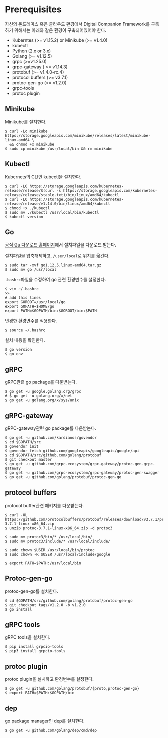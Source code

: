 # Prerequisites

자신의 온프레미스 혹은 클라우드 환경에서 Digital Companion Framework를 구축하기 위해서는 아래와 같은 환경이 구축되어있어야 한다.



- Kuberntes (>= v1.15.2) or Minikube (>= v1.4.0)
- kubectl
- Python (2.x or 3.x)
- Golang (>= v1.12.5)
- grpc (>=v1.25.0)
- grpc-gateway ( >= v1.14.3)
- protobuf (>= v1.4.0-rc.4)
- protocol buffers (>= v3.7.1)
- protoc-gen-go (>= v1.2.0)
- grpc-tools
- protoc plugin



## Minikube

Minikube를 설치한다.

```
$ curl -Lo minikube https://storage.googleapis.com/minikube/releases/latest/minikube-linux-amd64 \
  && chmod +x minikube
$ sudo cp minikube /usr/local/bin && rm minikube
```



## Kubectl

Kubernets의 CLI인 kubectl을 설치한다.

```
$ curl -LO https://storage.googleapis.com/kubernetes-release/release/$(curl -s https://storage.googleapis.com/kubernetes-release/release/stable.txt)/bin/linux/amd64/kubectl
$ curl -LO https://storage.googleapis.com/kubernetes-release/release/v1.14.0/bin/linux/amd64/kubectl
$ chmod +x ./kubectl
$ sudo mv ./kubectl /usr/local/bin/kubectl
$ kubectl version
```



## Go

[공식 Go 다운로드 홈페이지](https://golang.org/doc/install)에서 설치파일을 다운로드 받는다.

설치파일을 압축해제하고, `/user/local`로 위치를 옮긴다.

```
$ sudo tar -xvf go1.12.5.linux-amd64.tar.gz
$ sudo mv go /usr/local
```



`.bashrc`파일을 수정하여 go 관련 환경변수를 설정한다.

```
$ vim ~/.bashrc
>>
# add this lines
export GOROOT=/usr/local/go
export GOPATH=$HOME/go
export PATH=$GOPATH/bin:$GOROOT/bin:$PATH
```



변경한 환경변수를 적용한다.

```
$ source ~/.bashrc
```



설치 내용을 확인한다.

```
$ go version
$ go env
```



## gRPC

gRPC관련 go package를 다운받는다.

```
$ go get -u google.golang.org/grpc
# $ go get -u golang.org/x/net
$ go get -u golang.org/x/sys/unix
```



## gRPC-gateway

gRPC-gateway관련 go package를 다운받는다.

```
$ go get -u github.com/kardianos/govendor
$ cd $GOPATH/src
$ govendor init
$ govendor fetch github.com/googleapis/googleapis/google/api
$ cd $GOPATH/src/github.com/golang/protobuf
$ git checkout master
$ go get -u github.com/grpc-ecosystem/grpc-gateway/protoc-gen-grpc-gateway
$ go get -u github.com/grpc-ecosystem/grpc-gateway/protoc-gen-swagger
$ go get -u github.com/golang/protobuf/protoc-gen-go
```



## protocol buffers

protocol buffer관련 패키지를 다운받는다.

```
$ curl -OL https://github.com/protocolbuffers/protobuf/releases/download/v3.7.1/protoc-3.7.1-linux-x86_64.zip
$ unzip protoc-3.7.1-linux-x86_64.zip -d protoc3

$ sudo mv protoc3/bin/* /usr/local/bin/
$ sudo mv protoc3/include/* /usr/local/include/

$ sudo chown $USER /usr/local/bin/protoc
$ sudo chown -R $USER /usr/local/include/google

$ export PATH=$PATH:/usr/local/bin
```



## Protoc-gen-go

protoc-gen-go를 설치한다.

```
$ cd $GOPATH/src/github.com/golang/protobuf/protoc-gen-go
$ git checkout tags/v1.2.0 -b v1.2.0
$ go install
```



## gRPC tools

gRPC tools을 설치한다.

```
$ pip install grpcio-tools
$ pip3 install grpcio-tools
```



## protoc plugin

protoc plugin을 설치하고 환경변수를 설정한다.

```
$ go get -u github.com/golang/protobuf/{proto,protoc-gen-go}
$ export PATH=$PATH:$GOPATH/bin
```



## dep

go package manager인 dep를 설치한다.

```
$ go get -u github.com/golang/dep/cmd/dep
```



